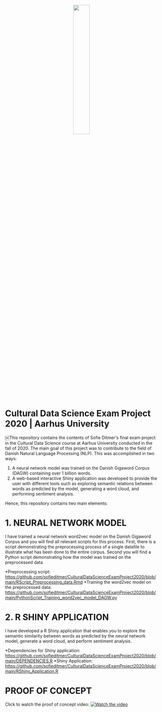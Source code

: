 <p align="center" width="100%"><img width="33%" src="https://github.com/sofieditmer/CulturalDataScienceExamProject2020/blob/main/Sk%C3%A6rmbillede%202020-12-03%20kl.%2011.45.47.png"></p>

# Cultural Data Science Exam Project 2020 | Aarhus University
￼This repository contains the contents of Sofie Ditmer's final exam project in the Cultural Data Science course at Aarhus University conducted in the fall of 2020. The main goal of this project was to contribute to the field of Danish Natural Language Processing (NLP). This was accomplished in two ways: 
1. A neural network model was trained on the Danish Gigaword Corpus (DAGW) containing over 1 billion words. 
2. A web-based interactive Shiny application was developed to provide the user with different tools such as exploring semantic relations between words as predicted by the model, generating a word cloud, and performing sentiment analysis. 

Hence, this repository contains two main elements: 

# 1. NEURAL NETWORK MODEL
I have trained a neural network word2vec model on the Danish Gigaword Corpus and you will find all relevant scripts for this process. First, there is a script demonstrating the preprocessing process of a single datafile to illustrate what has been done to the entire corpus. Second you will find a Python script demonstrating how the model was trained on the preprocessed data

*Preprocessing script: https://github.com/sofieditmer/CulturalDataScienceExamProject2020/blob/main/RScript_Preprocessing_data.Rmd
*Training the word2vec model on the preprocessed data: https://github.com/sofieditmer/CulturalDataScienceExamProject2020/blob/main/PythonScript_Training_word2vec_model_DAGW.py 

# 2. R SHINY APPLICATION
I have developed a R Shiny application that enables you to explore the semantic similarity between words as predicted by the neural network model, generate a word cloud, and perform sentiment analysis. 

*Dependencies for Shiny application: https://github.com/sofieditmer/CulturalDataScienceExamProject2020/blob/main/DEPENDENCIES.R
*Shiny Application: https://github.com/sofieditmer/CulturalDataScienceExamProject2020/blob/main/RShiny_Application.R


# PROOF OF CONCEPT 
Click to watch the proof of concept video:
[![Watch the video](https://github.com/sofieditmer/CulturalDataScienceExamProject2020/blob/main/Sk%C3%A6rmbillede%202020-12-03%20kl.%2011.39.22.png)](https://youtu.be/k36jzNu2fNI)
